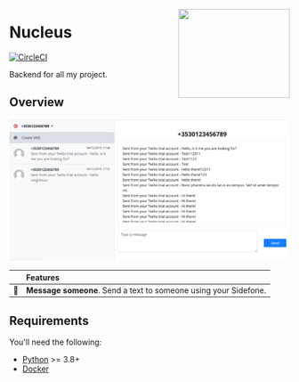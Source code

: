<a href='https://github.com/jkrclaro/nucleus'><img src='https://github.com/jkrclaro/nucleus/blob/master/src/server/static/img/logo.png' align='right' width='200' height='160' /></a>

# Nucleus
[![CircleCI](https://circleci.com/gh/jkrclaro/nucleus.svg?style=svg)](https://circleci.com/gh/jkrclaro/nucleus)

Backend for all my project.

## Overview

<img src="assets/demo.png" alt="Demo on Google Chrome" width="610">

|     | Features
:---: | :---
:speech_balloon: | **Message someone**. Send a text to someone using your Sidefone.

## Requirements

You'll need the following:

- [Python](https://www.python.org/) >= 3.8+
- [Docker](https://www.docker.com/)